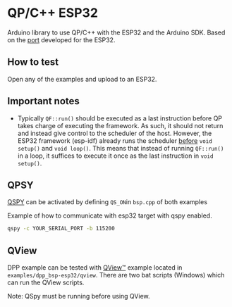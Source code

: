 # QP/C++ ESP32

Arduino library to use QP/C++ with the ESP32 and the Arduino SDK. 
Based on the [port](https://github.com/vChavezB/qpcpp/tree/esp32) developed for the ESP32.

## How to test

Open any of the examples and upload to an ESP32. 

## Important notes

- Typically `QF::run()` should be executed as a last instruction before QP takes charge of executing the framework. As such, it should not return and instead give control to the scheduler of the host. However, the ESP32 framework (esp-idf) already runs the scheduler [before](https://github.com/espressif/arduino-esp32/blob/8ee5f0a11e5423a018e0f89146e05074466274db/cores/esp32/main.cpp#L55) `void setup()` and `void loop()`. This means that instead of running `QF::run()` in a loop, it suffices to execute it once as the last instruction in `void setup()`.

## QPSY

[QSPY](https://www.state-machine.com/qtools/qspy.html) can be activated by defining `QS_ON`in `bsp.cpp` of both examples

Example of how to communicate with esp32 target with qspy enabled.

```bash
qspy -c YOUR_SERIAL_PORT -b 115200
```

## QView

DPP example can be tested with [QView™](https://www.state-machine.com/qtools/qview.html) example located in `examples/dpp_bsp-esp32/qview`. There are two bat scripts (Windows) which can run the QView scripts.


Note: QSpy must be running before using QView.




